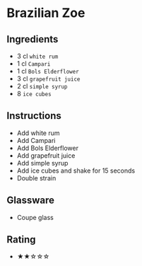 # Brazilian Zoe

## Ingredients
- 3 cl `white rum`
- 1 cl `Campari`
- 1 cl `Bols Elderflower`
- 3 cl `grapefruit juice`
- 2 cl `simple syrup`
- 8 `ice cubes`

## Instructions
- Add white rum
- Add Campari
- Add Bols Elderflower
- Add grapefruit juice
- Add simple syrup
- Add ice cubes and shake for 15 seconds
- Double strain

## Glassware
- Coupe glass

## Rating
- ★★☆☆☆